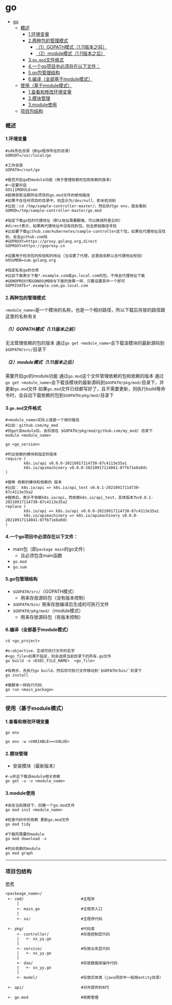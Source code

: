 # go

<!-- @import "[TOC]" {cmd="toc" depthFrom=1 depthTo=6 orderedList=false} -->
<!-- code_chunk_output -->

- [go](#go)
    - [概述](#概述)
      - [1.环境变量](#1环境变量)
      - [2.两种包的管理模式](#2两种包的管理模式)
        - [（1）GOPATH模式（1.11版本之前）](#1gopath模式111版本之前)
        - [（2）module模式（1.11版本之后）](#2module模式111版本之后)
      - [3.`go.mod`文件格式](#3gomod文件格式)
      - [4.一个go项目中必须存在以下文件：](#4一个go项目中必须存在以下文件)
      - [5.go包管理结构](#5go包管理结构)
      - [6.编译（全部基于module模式）](#6编译全部基于module模式)
    - [使用（基于module模式）](#使用基于module模式)
      - [1.查看和修改环境变量](#1查看和修改环境变量)
      - [2.模块管理](#2模块管理)
      - [3.module使用](#3module使用)
    - [项目包结构](#项目包结构)

<!-- /code_chunk_output -->

### 概述

#### 1.环境变量
```shell
#sdk所在目录（即go程序所在的目录）
GOROOT=/usr/local/go

#工作目录
GOPATH=/root/go

#是否开启go的module功能（用于管理依赖的包和依赖的版本）
#一定要开启
GO111MODULE=on
#能够获取当期所在项目的go.mod文件的绝地路径
#如果不在任何项目的目录中，则显示为/dev/null，即未检测到
#比如：cd /tmp/sample-controller-master/，然后执行go env，就会看到
GOMOD=/tmp/sample-controller-master/go.mod

#指定下载go包的代理地址（默认地址需要翻墙，可以换成阿里云的）
#direct表示，如果再代理地址中没有找到包，则去原始路径寻找
#比如要下载github.com/kubernetes/sample-controller这个包，如果在代理地址没找到，会去github.com找
#GOPROXY=https://proxy.golang.org,direct
GOPROXY=https://goproxy.cn

#设置用于检测包的校验和的地址（当设置了代理，这里就会默认去代理地址校验）
GOSUMDB=sum.golang.org

#指定私有go的仓库
#比如下面表示下载*.example.com或go.local.com的包，不用去代理地址下载
#GONOPROXY和GONOSUMDB与下面的效果一样，只要设置其中一个即可
GOPRIVATE=*.example.com,go.local.com
```

#### 2.两种包的管理模式
`<module_name>`是一个模块的名称，也是一个相对路径，所以下载后存放的路径跟这里的名称有关

##### （1）GOPATH模式（1.11版本之前）
无法管理依赖的包的版本
通过`go get <module_name>`会下载该模块的最新源码到`$GOPATH/src/`目录下

##### （2）module模式（1.11版本之后）
需要开启go的module功能
通过`go.mod`这个文件管理依赖的包和依赖的版本
通过`go get <module_name>`会下载该模块的最新源码到`$GOPATH/pkg/mod/`目录下，并更新`go.mod`文件
如果`go.mod`文件已经都写好了，且不需要更新，则执行build等命令时，会自动下载依赖的包到`$GOPATH/pkg/mod/`目录下

#### 3.`go.mod`文件格式
```shell
#<module_name>实际上就是一个相对路径
#比如：github.com/my_mod
#则get该module后，会存放在 $GOPATH/pkg/mod/github.com/my_mod/ 目录下
module <module_name>

go <go_version>

#列出依赖的模块和指定的版本
require (
        k8s.io/api v0.0.0-20210917114730-87c4113e35a1
        k8s.io/apimachinery v0.0.0-20210917114041-87fb71e8a0dc
)

#替换 依赖的模块和依赖的 版本
#比如： k8s.io/api => k8s.io/api_test v0.0.1-20210917114730-87c4113e35a2
#替换后，表示不依赖k8s.io/api，而依赖k8s.io/api_test，具体版本为v0.0.1-20210917114730-87c4113e35a2
replace (
        k8s.io/api => k8s.io/api v0.0.0-20210917114730-87c4113e35a1
        k8s.io/apimachinery => k8s.io/apimachinery v0.0.0-20210917114041-87fb71e8a0dc
)

```

#### 4.一个go项目中必须存在以下文件：
* main包（即`package main`的go文件）
  * 且必须包含main函数
* `go.mod`
* `go.sum`

#### 5.go包管理结构
* `$GOPATH/src/`（GOPATH模式）
  * 用来存放源码包（没有版本控制）
* `$GOPATH/bin/`
用来存放编译后生成的可执行文件
* `$GOPATH/pkg/mod/`（module模式）
  * 用来存放源码包（有版本控制）

#### 6.编译（全部基于module模式）

```shell
cd <go_project>

#o:objective，生成可执行文件的名字
#<go_file>如果不指定，则会选择当前目录下的所有.go文件
go build -o <EXEC_FILE_NAME>  <go_file>   

#有两步，先执行go build，然后将可执行文件移动到`$GOPATH/bin/`目录下
go install

#像脚本一样执行代码
go run <main_package>
```

***

### 使用（基于module模式）

#### 1.查看和修改环境变量
```shell
go env

go env -w <VARIABLE>=<VALUE>
```

#### 2.模块管理
* 安装模块（最新版本）
```shell
#-u并且下载该module相关依赖
go get -u -v <module_name>
```

#### 3.module使用
```shell
#会在当前路径下，创建一个go.mod文件
go mod init <module_name>

#检查代码中的依赖 更新go.mod文件
go mod tidy

#下载所需要的module
go mod download -x

#列出依赖的module
go mod graph
```

***

### 项目包结构

[参考](https://github.com/golang-standards/project-layout)

```shell
<packeage_name>/
 +- cmd/                         #主程序
     |
     +- main.go                  #主程序入口
     |
     +- xx/                      #主程序代码

 +- pkg/                         #代码库
     +- controller/              #存放控制层代码
     |   +- xx_yy.go
     |
     +- service/                 #存放业务层代码
     |   +- xx_yy.go
     |
     +- dao/                     #存放数据库操作代码
     |   +- xx_yy.go
     |
     +- model/                   #存放实体类（java项目中一般用entity目录）

 +- api/                         #对外提供的API
 
 +- go.mod                       #依赖管理
```
